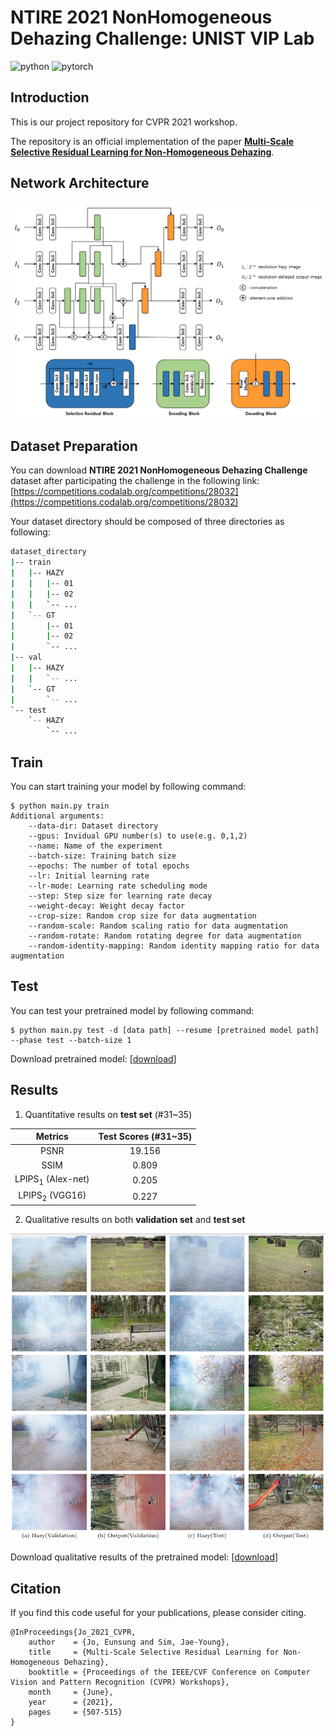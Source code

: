 # NTIRE 2021 NonHomogeneous Dehazing Challenge: UNIST VIP Lab
![python](https://img.shields.io/badge/python-3.6-%233776AB?logo=python&logoColor=white)
![pytorch](https://img.shields.io/badge/pytorch-1.4.0-%23EE4C2C?logo=PyTorch&logoColor=white)
## Introduction
This is our project repository for CVPR 2021 workshop. 

The repository is an official implementation of the paper [**Multi-Scale Selective Residual Learning for Non-Homogeneous Dehazing**](https://openaccess.thecvf.com/content/CVPR2021W/NTIRE/html/Jo_Multi-Scale_Selective_Residual_Learning_for_Non-Homogeneous_Dehazing_CVPRW_2021_paper.html).

## Network Architecture
![architecture](./figures/network_architecture.jpg)

## Dataset Preparation
You can download **NTIRE 2021 NonHomogeneous Dehazing Challenge** dataset after participating the challenge in the following link:
[https://competitions.codalab.org/competitions/28032](https://competitions.codalab.org/competitions/28032)

Your dataset directory should be composed of three directories as following:
```bash
dataset_directory
|-- train
|   |-- HAZY
|   |   |-- 01
|   |   |-- 02
|   |   `-- ...
|   `-- GT
|       |-- 01
|       |-- 02
|       `-- ...
|-- val
|   |-- HAZY
|   |   `-- ...
|   `-- GT
|       `-- ...
`-- test
    `-- HAZY
        `-- ...
```

## Train
You can start training your model by following command:
```
$ python main.py train
Additional arguments:
    --data-dir: Dataset directory
    --gpus: Invidual GPU number(s) to use(e.g. 0,1,2)
    --name: Name of the experiment
    --batch-size: Training batch size
    --epochs: The number of total epochs
    --lr: Initial learning rate
    --lr-mode: Learning rate scheduling mode
    --step: Step size for learning rate decay
    --weight-decay: Weight decay factor
    --crop-size: Random crop size for data augmentation
    --random-scale: Random scaling ratio for data augmentation
    --random-rotate: Random rotating degree for data augmentation
    --random-identity-mapping: Random identity mapping ratio for data augmentation
```


## Test
You can test your pretrained model by following command:
```
$ python main.py test -d [data path] --resume [pretrained model path] --phase test --batch-size 1
```
Download pretrained model: [[download](https://drive.google.com/file/d/1LaGob83XbpoWDi5peaPUoZExnLnAOC5L/view?usp=sharing)]


## Results
1. Quantitative results on **test set** (#31~35)

<center>

| **Metrics** | Test Scores (#31~35)
|:----:|:----:|
| PSNR | 19.156 |
| SSIM | 0.809 |
| LPIPS<sub>1</sub> (Alex-net) | 0.205 |
| LPIPS<sub>2</sub> (VGG16) | 0.227 |

</center>

2. Qualitative results on both **validation set** and **test set**

<center>

![qualitative](figures/results.png)

</center>

Download qualitative results of the pretrained model: [[download](https://drive.google.com/file/d/1hGQzj8Uyxku1UHKyABfwqjRUkmKlby9G/view?usp=sharing)]

## Citation

If you find this code useful for your publications, please consider citing.
```
@InProceedings{Jo_2021_CVPR,
    author    = {Jo, Eunsung and Sim, Jae-Young},
    title     = {Multi-Scale Selective Residual Learning for Non-Homogeneous Dehazing},
    booktitle = {Proceedings of the IEEE/CVF Conference on Computer Vision and Pattern Recognition (CVPR) Workshops},
    month     = {June},
    year      = {2021},
    pages     = {507-515}
}
```

